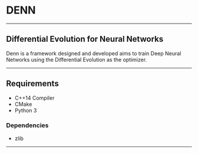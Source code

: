 # DENN
---
## Differential Evolution for Neural Networks

Denn is a framework designed and developed aims to train Deep Neural Networks 
using the Differential Evolution as the optimizer.

---

## Requirements
- C++14 Compiler
- CMake
- Python 3
    
### Dependencies    
- zlib

---